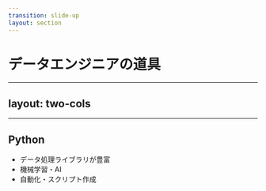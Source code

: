 ```yaml
---
transition: slide-up
layout: section
---
```


# データエンジニアの道具

---
layout: two-cols
---


<template v-slot:default>

## SQL

- データ変換の基本言語
- 宣言的なクエリ言語
- どのプラットフォームでも共通

</template>
<template v-slot:right>
<a href="https://www.reddit.com/r/ProgrammerHumor/comments/wuu689/the_sql_iceberg/?tl=ja#lightbox" target="_blank" rel="noopener">
<img src="https://i.redd.it/n412kvw9r9j91.png" alt="SQL Iceberg meme" class="w-84" />
</a>
</template>

---

## Python



- データ処理ライブラリが豊富
- 機械学習・AI
- 自動化・スクリプト作成
